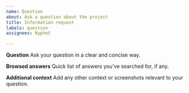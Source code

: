 ```yaml
---
name: Question
about: Ask a question about the project
title: Information request
labels: question
assignees: Nyphet

---
```


**Question**
Ask your question in a clear and concise way.

**Browsed answers**
Quick list of answers you've searched for, if any.

**Additional context**
Add any other context or screenshots relevant to your question.
